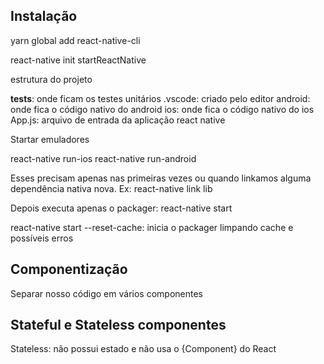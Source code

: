 ## Instalação

yarn global add react-native-cli

react-native init startReactNative

estrutura do projeto

**tests**: onde ficam os testes unitários
.vscode: criado pelo editor
android: onde fica o código nativo do android
ios: onde fica o código nativo do ios
App.js: arquivo de entrada da aplicação react native

Startar emuladores

react-native run-ios
react-native run-android

Esses precisam apenas nas primeiras vezes ou quando linkamos alguma dependência nativa nova.
Ex: react-native link lib

Depois executa apenas o packager:
react-native start

react-native start --reset-cache: inicia o packager limpando cache e possíveis erros

## Componentização

Separar nosso código em vários componentes

## Stateful e Stateless componentes

Stateless: não possui estado e não usa o {Component} do React
